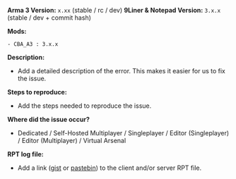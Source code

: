 **Arma 3 Version:** `x.xx` (stable / rc / dev)
**9Liner & Notepad Version:** `3.x.x` (stable / dev + commit hash)

**Mods:**
```
- CBA_A3 : 3.x.x
```

**Description:**
- Add a detailed description of the error. This makes it easier for us to fix the issue.

**Steps to reproduce:**
- Add the steps needed to reproduce the issue.

**Where did the issue occur?**
- Dedicated / Self-Hosted Multiplayer / Singleplayer / Editor (Singleplayer) / Editor (Multiplayer) / Virtual Arsenal

**RPT log file:**
- Add a link ([gist](https://gist.github.com) or [pastebin](http://pastebin.com)) to the client and/or server RPT file.
